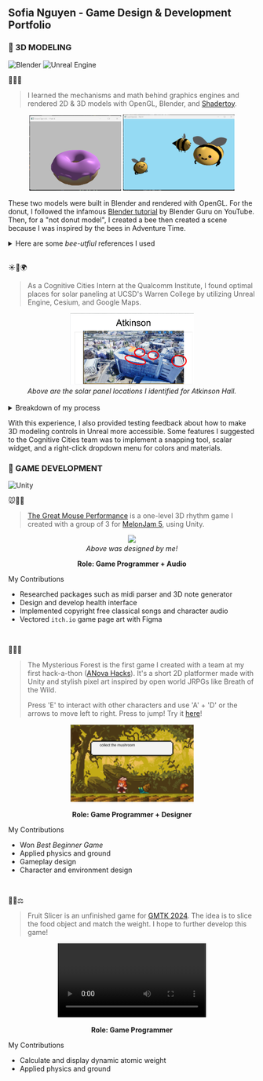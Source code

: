 ## Sofia Nguyen - Game Design & Development Portfolio

<!-- TODO:
- Add game bible and game document
- switch order of models and games
- MOST IMPORTANT / impressive projects top (first)
- completed games first (mysterious forest, mouse game with more screenshots, gmtk) 
- Unreal: show UI maps....
- 3D model product ddesign : wireframes, show all angles, character asset sheet
-   modeling: gmtk might go with animation because of the weighting component -->

### 💫 3D MODELING

<p align="left">
  <img src="https://img.shields.io/badge/Blender-%23F5792A?style=for-the-badge&logo=blender&logoColor=white" alt="Blender">
  <img src="https://img.shields.io/badge/Unreal%20Engine-%23313131?style=for-the-badge&logo=unrealengine&logoColor=white" alt="Unreal Engine">
</p>

🍩🌼🐝
> I learned the mechanisms and math behind graphics engines and rendered 2D & 3D models with OpenGL, Blender, and [Shadertoy](https://github.com/symsoph/portfolios/tree/main/shadertoy). 
<div align="center" float="left">
  <img src="https://github.com/symsoph/portfolios/blob/main/game-design/assets/hw4_donut.png?raw=true" width="37%" />
  <img src="https://github.com/symsoph/portfolios/blob/main/game-design/assets/hw4_not_donut.png?raw=true" width="45%" /> 
</div>

These two models were built in Blender and rendered with OpenGL. For the donut, I followed the infamous [Blender tutorial](https://www.youtube.com/playlist?list=PLjEaoINr3zgEPv5y--4MKpciLaoQYZB1Z) by Blender Guru on YouTube. Then, for a "not donut model", I created a bee then created a scene because I was inspired by the bees in Adventure Time.

<details>
<summary> Here are some <i>bee-utfiul</i> references I used </summary>
<div align="center" float="left">
  <img src="https://github.com/symsoph/portfolios/blob/main/game-design/assets/bee-adventure-time.gif?raw=true" width="49%" />
  <img src="https://github.com/symsoph/portfolios/blob/main/game-design/assets/adventure-time-bee-by-eminentia.jpg?raw=true" width="22%" /> 
</div>
</details>
<br>



☀️🏢🌍
> As a Cognitive Cities Intern at the Qualcomm Institute, I found optimal places for solar paneling at UCSD's Warren College by utilizing Unreal Engine, Cesium, and Google Maps. 

<div align="center">
  <img src="https://github.com/symsoph/portfolios/blob/main/game-design/assets/qi-solar-panel-results.png?raw=true" width="50%">
  <br/>
  <i align="center">Above are the solar panel locations I identified for Atkinson Hall. </i>
</div>
<br>

<details>
<summary> Breakdown of my process </summary>
Isolated with Unreal lighting and raw drone scans before adding on Cesium and Google Maps integretations.
<table>
  <tr>
     <!--======= Jacobs Hall -->
  <td style="vertical-align: top; width: 50%;">
      <h4> 
        Unreal only | Jacobs Hall | Side Angle <br/>
        <a href="https://github.com/symsoph/portfolios/blob/main/game-design/assets/solar-jacobsHall.gif?raw=true" target="_blank"> 
        </a> &nbsp;&nbsp;
        <a href="https://github.com/symsoph/portfolios/blob/main/game-design/assets/solar-jacobsHall.gif?raw=true" target="_blank"></a>
      </h4>


   </td>
  <td style="vertical-align: top; width: 50%;">
      <h4> 
       Unreal only | Jacobs Hall | Top  <br/>
        <a href="https://github.com/symsoph/portfolios/blob/main/game-design/assets/solar-TopWarrenMallField.gif?raw=true" target="_blank">
        </a> 
      </h4>
  </td>
  <!--======= Cesium + Google Maps -->
  <td style="vertical-align: top; width: 50%;">
      <h4> 
        Add on Cesium + Google Maps | 7am - 6pm Light <br/>
        <a href="https://github.com/symsoph/portfolios/blob/main/game-design/assets/solar-atkinsonRoof.gif?raw=true">   
        </a> 
      </h4>
    </td>
</tr>
</table>
</details>

With this experience, I also provided testing feedback about how to make 3D modeling controls in Unreal more accessible. Some features I suggested to the Cognitive Cities team was to implement a snapping tool, scalar widget, and a right-click dropdown menu for colors and materials.  


### 💫 GAME DEVELOPMENT
<p align="left">
  <img src="https://img.shields.io/badge/Unity-%23000000?style=for-the-badge&logo=unity&logoColor=white" alt="Unity">
 </p>

🐭🎵🎹
> [The Great Mouse Performance](https://frndlydragon.itch.io/the-great-mouse-performance) is a one-level 3D rhythm game I created with a group of 3 for [MelonJam 5](https://itch.io/jam/melonjam5), using Unity. 

<!-- Pictures (should add screenshot from in-game...) -->

<div align="center">
  <img src="https://img.itch.zone/aW1nLzE3MDIxNjAwLnBuZw==/original/At1hrr.png" width="50%">
  <br/>
  <i align="center">Above was designed by me!</i>

**Role: Game Programmer + Audio**
</div>

My Contributions
- Researched packages such as midi parser and 3D note generator
- Design and develop health interface
- Implemented copyright free classical songs and character audio
- Vectored `itch.io` game page art with Figma
  
<br>



🐰🌿🐌
> The Mysterious Forest is the first game I created with a team at my first hack-a-thon ([ANova Hacks](https://www.berkeleyanova.org/)). It's a short 2D platformer made with Unity and stylish pixel art inspired by open world JRPGs like Breath of the Wild.
>
> Press 'E' to interact with other characters and use 'A' + 'D' or the arrows to move left to right.  Press <space> to jump!
> Try it [here](https://elias-855.itch.io/mysterious-forest)!

<!-- Picture -->
<div align="center">
  <img src="https://github.com/symsoph/portfolios/blob/main/game-design/assets/mysterious-forest.png?raw=true" width="50%">
 <br/>
  
<strong>Role: Game Programmer + Designer</strong>
</div>

My Contributions
- Won *Best Beginner Game*
- Applied physics and ground
- Gameplay design
- Character and environment design

<br>



🍎🔪⚖️
> Fruit Slicer is an unfinished game for [GMTK 2024](https://itch.io/jam/gmtk-2024). The idea is to slice the food object and match the weight.  I hope to further develop this game!

<div align="center">
<video alt="gmtk-progress" width="60%" height="60%" src="https://github.com/user-attachments/assets/f686938d-1c5c-4a11-99d2-a2a9bacbcd67">
<em>If the video is not showing, please trying refreshing the page!</em>
</video>
  
<strong>Role: Game Programmer</strong>
</div>

My Contributions
- Calculate and display dynamic atomic weight
- Applied physics and ground


